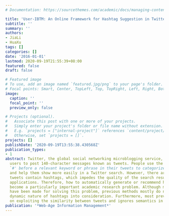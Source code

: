 ```yaml
---
# Documentation: https://sourcethemes.com/academic/docs/managing-content/

title: 'User-IBTM: An Online Framework for Hashtag Suggestion in Twitter'
subtitle: ''
summary: ''
authors:
- JiaLi
- HuaXu
tags: []
categories: []
date: '2016-01-01'
lastmod: 2020-09-19T21:55:39+08:00
featured: false
draft: false

# Featured image
# To use, add an image named `featured.jpg/png` to your page's folder.
# Focal points: Smart, Center, TopLeft, Top, TopRight, Left, Right, BottomLeft, Bottom, BottomRight.
image:
  caption: ''
  focal_point: ''
  preview_only: false

# Projects (optional).
#   Associate this post with one or more of your projects.
#   Simply enter your project's folder or file name without extension.
#   E.g. `projects = ["internal-project"]` references `content/project/deep-learning/index.md`.
#   Otherwise, set `projects = []`.
projects: []
publishDate: '2020-09-19T13:55:38.430568Z'
publication_types:
- 1
abstract: Twitter, the global social networking microblogging service, allows registered
  users to post 140-character messages known as tweets. People use the hashtag symbol
  `#' before a relevant keyword or phrase in their tweets to categorize the tweets
  and help them show more easily in a Twitter search. However, there are very few
  tweets contain hashtags, which impedes the quality of the search results and their
  applications. Therefore, how to automatically generate or recommend hashtags has
  become a particularly important academic research problem. Although many attempts
  have been made for solving this problem, previous methods mostly do not take the
  dynamic nature of hashtags into consideration. Furthermore, most previous work focuses
  on exploiting the similarity between tweets and ignores semantics in tweets.
publication: '*Web-Age Information Management*'
---
```


